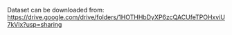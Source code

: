 Dataset can be downloaded from: https://drive.google.com/drive/folders/1HOTHHbDyXP6zcQACUfeTPOHxviU7kVlx?usp=sharing
